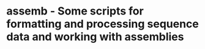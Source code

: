 assemb - Some scripts for formatting and processing sequence data and working with assemblies
=============================================================================================